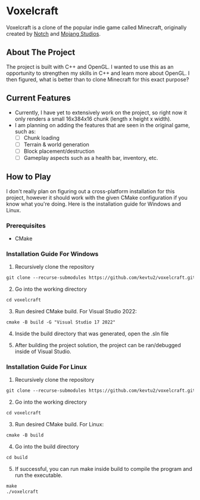 # Voxelcraft
Voxelcraft is a clone of the popular indie game called Minecraft, originally created by [Notch](https://x.com/notch?ref_src=twsrc%5Egoogle%7Ctwcamp%5Eserp%7Ctwgr%5Eauthor) and [Mojang Studios](https://www.minecraft.net/en-us/article/meet-mojang-studios).

## About The Project
The project is built with C++ and OpenGL. I wanted to use this as an opportunity to strengthen my skills in C++ and learn more about OpenGL. I then figured, what is better than to clone Minecraft for this exact purpose?
## Current Features
* Currently, I have yet to extensively work on the project, so right now it only renders a small 16x384x16 chunk (length x height x width).
* I am planning on adding the features that are seen in the original game, such as:
  - [ ] Chunk loading
  - [ ] Terrain & world generation
  - [ ] Block placement/destruction
  - [ ] Gameplay aspects such as a health bar, inventory, etc.
 
## How to Play
I don't really plan on figuring out a cross-platform installation for this project, however it should work with the given CMake configuration if you know what you're doing. Here is the installation guide for Windows and Linux.

### Prerequisites
* CMake

### Installation Guide For Windows
1. Recursively clone the repository
```markdown
git clone --recurse-submodules https://github.com/kevtu2/voxelcraft.git
```
2. Go into the working directory
```markdown
cd voxelcraft
```
3. Run desired CMake build.
For Visual Studio 2022:
```markdown
cmake -B build -G "Visual Studio 17 2022"
```
4. Inside the build directory that was generated, open the .sln file

5. After building the project solution, the project can be ran/debugged inside of Visual Studio.

###  Installation Guide For Linux
1. Recursively clone the repository
```markdown
git clone --recurse-submodules https://github.com/kevtu2/voxelcraft.git
```
2. Go into the working directory
```markdown
cd voxelcraft
```
3. Run desired CMake build.
For Linux:
```markdown
cmake -B build
```
4. Go into the build directory
```markdown
cd build
```
5. If successful, you can run make inside build to compile the program and run the executable.
```markdown
make
./voxelcraft
```

